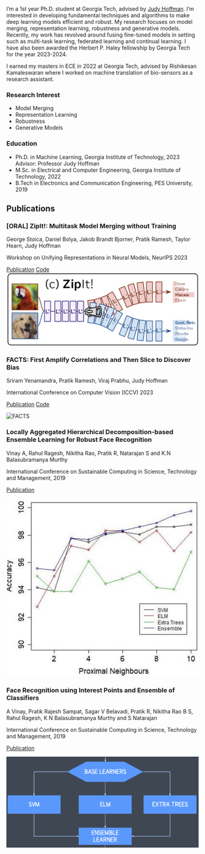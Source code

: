 I’m a 1st year Ph.D. student at Georgia Tech, advised by [Judy Hoffman](https://faculty.cc.gatech.edu/~judy/). I’m interested in developing fundamental techniques and algorithms to make deep learning models efficient and robust. My research focuses on model merging, representation learning, robustness and generative models. Recently, my work has revolved around fusing fine-tuned models in setting such as multi-task learning, federated learning and continual learning. I have also been awarded the Herbert P. Haley fellowship by Georgia Tech for the year 2023-2024.

I earned my masters in ECE in 2022 at Georgia Tech, advised by Rishikesan Kamaleswaran where I  worked on machine translation of bio-sensors as a research assistant. 

### Research Interest
- Model Merging
- Representation Learning
- Robustness
- Generative Models

### Education
- Ph.D. in Machine Learning, Georgia Institute of Technology, 2023
  Advisor: Professor Judy Hoffman
- M.Sc. in Electrical and Computer Engineering, Georgia Institute of Technology, 2022
- B.Tech in Electronics and Communication Engineering, PES University, 2019

## Publications

### [ORAL] ZipIt!: Multitask Model Merging without Training
George Stoica, Daniel Bolya, Jakob Brandt Bjorner, Pratik Ramesh, Taylor Hearn, Judy Hoffman

Workshop on Unifying Representations in Neural Models, NeurIPS 2023

[Publication](https://openreview.net/forum?id=oPGXH9Vm4R) [Code](https://github.com/gstoica27/ZipIt)
![ZipIt](/assets/Zipit_teaserfig.png)

### FACTS: First Amplify Correlations and Then Slice to Discover Bias

Sriram Yenamandra, Pratik Ramesh, Viraj Prabhu, Judy Hoffman

International Conference on Computer Vision (ICCV) 2023

[Publication](https://openaccess.thecvf.com/content/ICCV2023/papers/Yenamandra_FACTS_First_Amplify_Correlations_and_Then_Slice_to_Discover_Bias_ICCV_2023_paper.pdf) [Code](https://github.com/yvsriram/FACTS)

![FACTS](/assets/FACTS_teaserfig.jpeg)

### Locally Aggregated Hierarchical Decomposition-based Ensemble Learning for Robust Face Recognition

Vinay A, Rahul Ragesh, Nikitha Rao, Pratik R, Natarajan S and K.N Balasubramanya Murthy

International Conference on Sustainable Computing in Science, Technology and Management, 2019

[Publication](https://papers.ssrn.com/sol3/papers.cfm?abstract_id=3358174)

![SUSCOM19](/assets/SUSCOM19.png)

### Face Recognition using Interest Points and Ensemble of Classifiers

A Vinay, Pratik Rajesh Sampat, Sagar V Belavadi, Pratik R, Nikitha Rao B S, Rahul Ragesh, K N Balasubramanya Murthy and S Natarajan

International Conference on Sustainable Computing in Science, Technology and Management, 2019

[Publication](https://papers.ssrn.com/sol3/papers.cfm?abstract_id=3358174)

![RAIT18](/assets/RAIT18.png)







